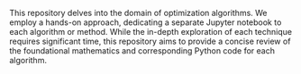 This repository delves into the domain of optimization algorithms.  We employ a hands-on approach, dedicating a separate Jupyter notebook to each algorithm or method.  While the in-depth exploration of each technique requires significant time, this repository aims to provide a concise review of the foundational mathematics and corresponding Python code for each algorithm.

